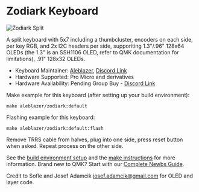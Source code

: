 # Zodiark Keyboard

![Zodiark Split](https://i.imgur.com/49O8aowl.jpg)

A split keyboard with 5x7 including a thumbcluster, encoders on each side, per key RGB, and 2x I2C headers per side, supporiting 1.3"/.96" 128x64 OLEDs (the 1.3" is an SSH1106 OLED, refer to QMK documentation for limitations), .91" 128x32 OLEDs.

* Keyboard Maintainer: [Aleblazer](https://github.com/Aleblazer/), [Discord Link](https://discord.gg/BCSbXwskVt)
* Hardware Supported: Pro Micro and derivatives
* Hardware Availability: Pending Group Buy - [Discord Link](https://discord.gg/BCSbXwskVt)

Make example for this keyboard (after setting up your build environment):

    make aleblazer/zodiark:default

Flashing example for this keyboard:

    make aleblazer/zodiark:default:flash

Remove TRRS cable from halves, plug into one side, press reset button when asked. Repeat process on the other side.

See the [build environment setup](https://docs.qmk.fm/#/getting_started_build_tools) and the [make instructions](https://docs.qmk.fm/#/getting_started_make_guide) for more information. Brand new to QMK? Start with our [Complete Newbs Guide](https://docs.qmk.fm/#/newbs).

Credit to Sofle and Josef Adamcik <josef.adamcik@gmail.com> for OLED and layer code.
